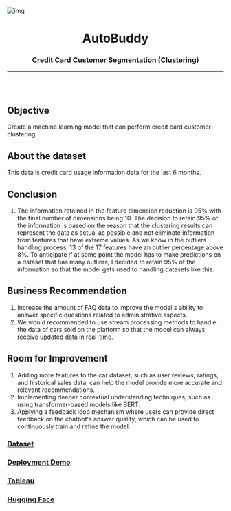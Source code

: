 ![img](https://miro.medium.com/v2/resize:fit:828/format:webp/0*roEnqE5qSiUbTJkp.jpg)

<center>

<h1>AutoBuddy</h1>

### **Credit Card Customer Segmentation (Clustering)**

---

</center>

<br />
<br />

## **Objective**
Create a machine learning model that can perform credit card customer clustering.

## **About the dataset**

This data is credit card usage information data for the last 6 months.

## **Conclusion**

1. The information retained in the feature dimension reduction is 95% with the final number of dimensions being 10. The decision to retain 95% of the information is based on the reason that the clustering results can represent the data as actual as possible and not eliminate information from features that have extreme values. As we know in the outliers handling process, 13 of the 17 features have an outlier percentage above 8%. To anticipate if at some point the model has to make predictions on a dataset that has many outliers, I decided to retain 95% of the information so that the model gets used to handling datasets like this.

## **Business Recommendation**

1. Increase the amount of FAQ data to improve the model's ability to answer specific questions related to administrative aspects.    
2. We would recommended to use stream processing methods to handle the data of cars sold on the platform so that the model can always receive updated data in real-time.

## **Room for Improvement**

1. Adding more features to the car dataset, such as user reviews, ratings, and historical sales data, can help the model provide more accurate and relevant recommendations.
2. Implementing deeper contextual understanding techniques, such as using transformer-based models like BERT.
3. Applying a feedback loop mechanism where users can provide direct feedback on the chatbot's answer quality, which can be used to continuously train and refine the model.

### [**Dataset**](https://www.kaggle.com/datasets/indraputra21/used-car-listings-in-indonesia?select=used_car.csv)
### [**Deployment Demo**](https://drive.google.com/file/d/18srgZGhkPxruex62RCXlwg3URjR7Puq8/view?usp=sharing)
### [**Tableau**](https://public.tableau.com/app/profile/ahmad.dani.rifai/viz/CarListing_17223143129200/Dashboard1?publish=yes)
### [**Hugging Face**](https://huggingface.co/spaces/vickybelario/project01)
